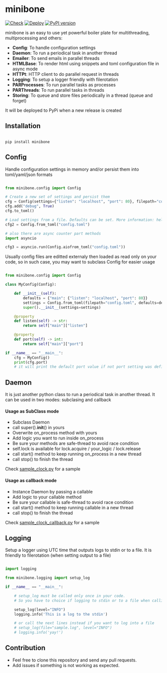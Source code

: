 # minibone

[![Check](https://github.com/erromu/minibone/actions/workflows/python-check.yml/badge.svg)](https://github.com/erromu/minibone/actions/workflows/python-check.yml)  [![Deploy](https://github.com/erromu/minibone/actions/workflows/python-publish.yml/badge.svg)](https://github.com/erromu/minibone/actions/workflows/python-publish.yml) [![PyPI version](https://badge.fury.io/py/minibone.svg)](https://pypi.org/project/minibone)

minibone is an easy to use yet powerful boiler plate for multithreading, multiprocessing and others:

- __Config__: To handle configuration settings
- __Daemon__: To run a periodical task in another thread
- __Emailer__: To send emails in parallel threads
- __HTMLBase__: To render html using snippets and toml configuration file in async mode
- __HTTPt__: HTTP client to do parallel request in threads
- __Logging__: To setup a logger friendly with filerotation 
- __PARProcesses__: To run parallel tasks as processes
- __PARThreads__: To run parallel tasks in threads 
- __Storing__: To queue and store files periodically in a thread (queue and forget)

It will be deployed to PyPi when a new release is created

## Installation

```shell

pip install minibone

```

## Config

Handle configuration settings in memory and/or persist them into toml/yaml/json formats

```python

from minibone.config import Config

# Create a new set of settings and persist them
cfg = Config(settings={"listen": "localhost", "port": 80}, filepath="config.toml")	
cfg.add("debug", True)	
cfg.to_toml()

# Load settings from a file. Defaults can be set. More information: help(Config.from_toml)
cfg2 = Config.from_toml("config.toml")

# also there are async counter part methods
import asyncio

cfg3 = asyncio.run(Config.aiofrom_toml("config.toml"))
```

Usually config files are editted externaly then loaded as read only on your code, so in such case, you may want to subclass Config for easier usage


```python

from minibone.config import Config

class MyConfig(Config):

    def __init__(self):
        defaults = {"main": {"listen": "localhost", "port": 80}}
        settings = Config.from_toml(filepath="config.toml", defaults=defaults)
        super().__init__(settings=settings)

    @property
    def listen(self) -> str:
        return self["main"]["listen"]

    @property
    def port(self) -> int:
        return self["main"]["port"]

if __name__ == "__main__":
    cfg = MyConfig()
    print(cfg.port)
    # it will print the default port value if not port setting was defined in config.toml

```

## Daemon

It is just another python class to run a periodical task in another thread. It can be used in two modes: subclasing and callback

#### Usage as SubClass mode

- Subclass Daemon
- call super().__init__() in yours
- Overwrite on_process method with yours
- Add logic you want to run inside on_process
- Be sure your methods are safe-thread to avoid race condition
- self.lock is available for lock.acquire / your_logic / lock.release
- call start() method to keep running on_process in a new thread
- call stop() to finish the thread

Check [sample_clock.py](https://github.com/erromu/minibone/blob/main/src/minibone/sample_clock.py) for a sample

#### Usage as callback mode

- Instance Daemon by passing a callable
- Add logic to your callable method
- Be sure your callable is safe-thread to avoid race condition
- call start() method to keep running callable in a new thread
- call stop() to finish the thread

Check [sample_clock_callback.py](https://github.com/erromu/minibone/blob/main/src/minibone/sample_clock_callback.py) for a sample

## Logging

Setup a logger using UTC time that outputs logs to stdin or to a file.
It is friendly to filerotation (when setting output to a file)

```python

import logging

from minibone.logging import setup_log

if __name__ == "__main__":

    # setup_log must be called only once in your code.
    # So you have to choice if logging to stdin or to a file when calling it

    setup_log(level="INFO")
    logging.info('This is a log to the stdin')

    # or call the next lines instead if you want to log into a file
    # setup_log(file="sample.log", level="INFO")
    # logging.info('yay!')

```

## Contribution

- Feel free to clone this repository and send any pull requests.
- Add issues if something is not working as expected.
